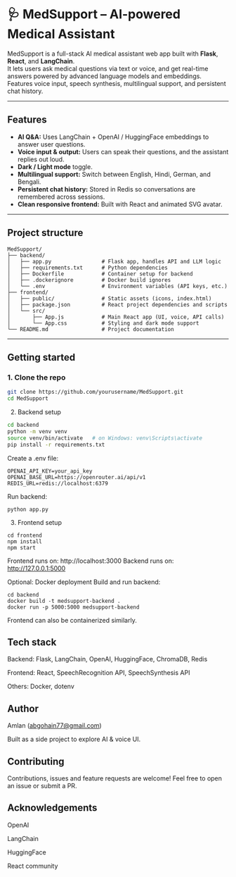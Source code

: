 # 🩺 MedSupport – AI-powered Medical Assistant

MedSupport is a full-stack AI medical assistant web app built with **Flask**, **React**, and **LangChain**.  
It lets users ask medical questions via text or voice, and get real-time answers powered by advanced language models and embeddings.  
Features voice input, speech synthesis, multilingual support, and persistent chat history.


---

##  **Features**
-  **AI Q&A:** Uses LangChain + OpenAI / HuggingFace embeddings to answer user questions.
-  **Voice input & output:** Users can speak their questions, and the assistant replies out loud.
-  **Dark / Light mode** toggle.
-  **Multilingual support:** Switch between English, Hindi, German, and Bengali.
-  **Persistent chat history:** Stored in Redis so conversations are remembered across sessions.
-  **Clean responsive frontend:** Built with React and animated SVG avatar.

---

##  **Project structure**

```plaintext
MedSupport/
├── backend/
│   ├── app.py                # Flask app, handles API and LLM logic
│   ├── requirements.txt      # Python dependencies
│   ├── Dockerfile            # Container setup for backend
│   ├── .dockerignore         # Docker build ignores
│   └── .env                  # Environment variables (API keys, etc.) 
├── frontend/
│   ├── public/               # Static assets (icons, index.html)
│   ├── package.json          # React project dependencies and scripts
│   └── src/
│       ├── App.js            # Main React app (UI, voice, API calls)
│       └── App.css           # Styling and dark mode support
└── README.md                 # Project documentation
```
---

##  **Getting started**

### 1. Clone the repo
```bash
git clone https://github.com/yourusername/MedSupport.git
cd MedSupport
```

2. Backend setup
```bash
cd backend
python -m venv venv
source venv/bin/activate   # on Windows: venv\Scripts\activate
pip install -r requirements.txt
```

Create a .env file:
```
OPENAI_API_KEY=your_api_key
OPENAI_BASE_URL=https://openrouter.ai/api/v1
REDIS_URL=redis://localhost:6379
```

Run backend:
```
python app.py
```

3. Frontend setup
```
cd frontend
npm install
npm start
```

Frontend runs on: http://localhost:3000
Backend runs on: http://127.0.0.1:5000

 Optional: Docker deployment
Build and run backend:
```
cd backend
docker build -t medsupport-backend .
docker run -p 5000:5000 medsupport-backend
```
Frontend can also be containerized similarly.

## Tech stack
Backend: Flask, LangChain, OpenAI, HuggingFace, ChromaDB, Redis

Frontend: React, SpeechRecognition API, SpeechSynthesis API

Others: Docker, dotenv


##  Author
 Amlan (abgohain77@gmail.com)

 Built as a side project to explore AI & voice UI.

## Contributing
Contributions, issues and feature requests are welcome!
Feel free to open an issue or submit a PR.

## Acknowledgements
OpenAI

LangChain

HuggingFace

React community

